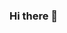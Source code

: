 ### Hi there 👋

<!--
**Serkalembeki/Serkalembeki** is a ✨ _special_ ✨ repository because its `README.md` (this file) appears on your GitHub profile.

Here are some ideas to get you started:

- 🔭 I’m currently working on **Wollo-KIOT**
- 🌱 I’m currently looking forward to work on -AI-
- 👯 I’m looking to collaborate on **developing AI based EV drive system**
- 🤔 I’m looking for help with ...
- 💬 Ask me about 
- 📫 How to reach me: serkalemdeneke13@gmail.com
- 😄 Pronouns: she/her
- ⚡ Fun fact:
-->
